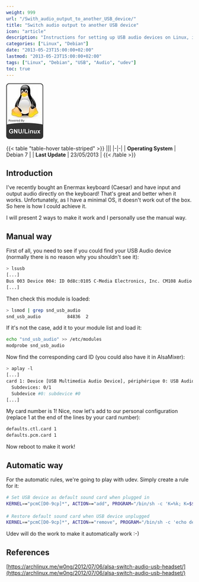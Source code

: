 ```yaml
---
weight: 999
url: "/Swith_audio_output_to_another_USB_device/"
title: "Switch audio output to another USB device"
icon: "article"
description: "Instructions for setting up USB audio devices on Linux, including both manual and automatic approaches with udev rules"
categories: ["Linux", "Debian"]
date: "2013-05-23T15:00:00+02:00"
lastmod: "2013-05-23T15:00:00+02:00"
tags: ["Linux", "Debian", "USB", "Audio", "udev"]
toc: true
---
```


![Linux](/images/poweredbylinux.jpg)

{{< table "table-hover table-striped" >}}
|||
|-|-|
| **Operating System** | Debian 7 |
| **Last Update** | 23/05/2013 |
{{< /table >}}

## Introduction

I've recently bought an Enermax keyboard (Caesar) and have input and output audio directly on the keyboard! That's great and better when it works. Unfortunately, as I have a minimal OS, it doesn't work out of the box. So here is how I could achieve it.

I will present 2 ways to make it work and I personally use the manual way.

## Manual way

First of all, you need to see if you could find your USB Audio device (normally there is no reason why you shouldn't see it):

```bash
> lsusb
[...]
Bus 003 Device 004: ID 0d8c:0105 C-Media Electronics, Inc. CM108 Audio Controller
[...]
```

Then check this module is loaded:

```bash
> lsmod | grep snd_usb_audio
snd_usb_audio          84836  2
```

If it's not the case, add it to your module list and load it:

```bash
echo "snd_usb_audio" >> /etc/modules
modprobe snd_usb_audio
```

Now find the corresponding card ID (you could also have it in AlsaMixer):

```bash {linenos=table,hl_lines=[3]}
> aplay -l
[...]
card 1: Device [USB Multimedia Audio Device], périphérique 0: USB Audio [USB Audio]
  Subdevices: 0/1
  Subdevice #0: subdevice #0
[...]
```

My card number is 1! Nice, now let's add to our personal configuration (replace 1 at the end of the lines by your card number):

```bash
defaults.ctl.card 1
defaults.pcm.card 1
```

Now reboot to make it work!

## Automatic way

For the automatic rules, we're going to play with udev. Simply create a rule for it:

```bash
# Set USB device as default sound card when plugged in
KERNEL=="pcmC[D0-9cp]*", ACTION=="add", PROGRAM="/bin/sh -c 'K=%k; K=$${K#pcmC}; K=$${K%%D*}; echo defaults.ctl.card $$K > /etc/asound.conf; echo defaults.pcm.card $$K >>/etc/asound.conf'"

# Restore default sound card when USB device unplugged
KERNEL=="pcmC[D0-9cp]*", ACTION=="remove", PROGRAM="/bin/sh -c 'echo defaults.ctl.card 0 > /etc/asound.conf; echo defaults.pcm.card 0 >>/etc/asound.conf'"
```

Udev will do the work to make it automatically work :-)

## References

[https://archlinux.me/w0ng/2012/07/06/alsa-switch-audio-usb-headset/](https://archlinux.me/w0ng/2012/07/06/alsa-switch-audio-usb-headset/)

